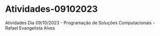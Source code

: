 # Atividades-09102023
Atividades Dia 09/10/2023 - Programação de Soluções Computacionais - Rafael Evangelista Alves

